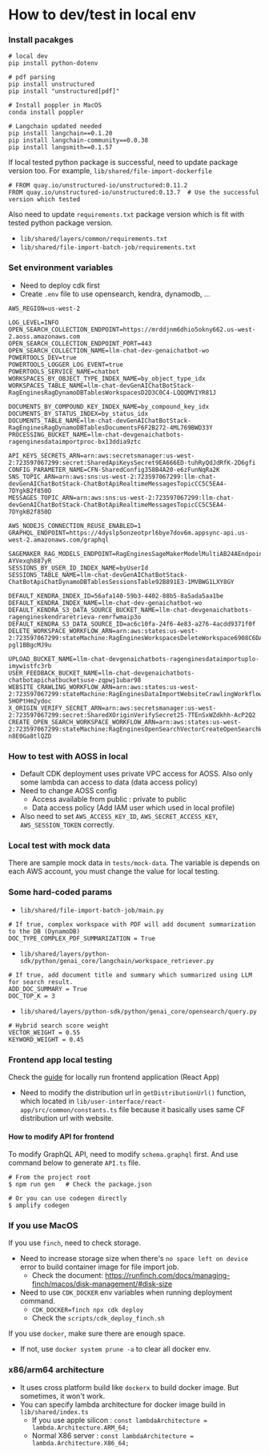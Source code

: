 


# How to dev/test in local env


### Install pacakges

```
# local dev
pip install python-dotenv

# pdf parsing
pip install unstructured
pip install "unstructured[pdf]"

# Install poppler in MacOS
conda install poppler

# Langchain updated needed
pip install langchain==0.1.20
pip install langchain-community==0.0.38
pip install langsmith==0.1.57
```

If local tested python package is successful, need to update package version too.
For example, `lib/shared/file-import-dockerfile`

```
# FROM quay.io/unstructured-io/unstructured:0.11.2
FROM quay.io/unstructured-io/unstructured:0.13.7  # Use the successful version which tested
```

Also need to update `requirements.txt` package version which is fit with tested python package version.
- `lib/shared/layers/common/requirements.txt`
- `lib/shared/file-import-batch-job/requirements.txt`


### Set environment variables

- Need to deploy cdk first
- Create `.env` file to use opensearch, kendra, dynamodb, ...

```
AWS_REGION=us-west-2

LOG_LEVEL=INFO
OPEN_SEARCH_COLLECTION_ENDPOINT=https://mrddjnm6dhio5okny662.us-west-2.aoss.amazonaws.com
OPEN_SEARCH_COLLECTION_ENDPOINT_PORT=443
OPEN_SEARCH_COLLECTION_NAME=llm-chat-dev-genaichatbot-wo
POWERTOOLS_DEV=true
POWERTOOLS_LOGGER_LOG_EVENT=true
POWERTOOLS_SERVICE_NAME=chatbot
WORKSPACES_BY_OBJECT_TYPE_INDEX_NAME=by_object_type_idx
WORKSPACES_TABLE_NAME=llm-chat-devGenAIChatBotStack-RagEnginesRagDynamoDBTablesWorkspacesD2D3C0C4-LQQQMVIYR81J

DOCUMENTS_BY_COMPOUND_KEY_INDEX_NAME=by_compound_key_idx
DOCUMENTS_BY_STATUS_INDEX=by_status_idx
DOCUMENTS_TABLE_NAME=llm-chat-devGenAIChatBotStack-RagEnginesRagDynamoDBTablesDocumentsF6F2B272-4ML769BWD33Y
PROCESSING_BUCKET_NAME=llm-chat-devgenaichatbots-ragenginesdataimportproc-bx13ddia9ztc

API_KEYS_SECRETS_ARN=arn:aws:secretsmanager:us-west-2:723597067299:secret:SharedApiKeysSecret9EA666ED-tuhRyQdJdRfK-2D6gfi
CONFIG_PARAMETER_NAME=CFN-SharedConfig358B4A20-e6zFunNqRa2K
SNS_TOPIC_ARN=arn:aws:sns:us-west-2:723597067299:llm-chat-devGenAIChatBotStack-ChatBotApiRealtimeMessagesTopicCC5C5EA4-7DYgkB2f850D
MESSAGES_TOPIC_ARN=arn:aws:sns:us-west-2:723597067299:llm-chat-devGenAIChatBotStack-ChatBotApiRealtimeMessagesTopicCC5C5EA4-7DYgkB2f850D

AWS_NODEJS_CONNECTION_REUSE_ENABLED=1
GRAPHQL_ENDPOINT=https://4dyslp5onzeotprl6bye7dov6m.appsync-api.us-west-2.amazonaws.com/graphql

SAGEMAKER_RAG_MODELS_ENDPOINT=RagEnginesSageMakerModelMultiAB24AEndpoint6DA7D681-AYVexqh887yR
SESSIONS_BY_USER_ID_INDEX_NAME=byUserId
SESSIONS_TABLE_NAME=llm-chat-devGenAIChatBotStack-ChatBotApiChatDynamoDBTablesSessionsTable92B891E3-1MVBWG1LXY8GY

DEFAULT_KENDRA_INDEX_ID=56afa140-59b3-4402-88b5-8a5ada5aa1be
DEFAULT_KENDRA_INDEX_NAME=llm-chat-dev-genaichatbot-wo
DEFAULT_KENDRA_S3_DATA_SOURCE_BUCKET_NAME=llm-chat-devgenaichatbots-ragengineskendraretrieva-remrfwmaip3o
DEFAULT_KENDRA_S3_DATA_SOURCE_ID=ac6c10fa-24f6-4e83-a276-4acdd9371f0f
DELETE_WORKSPACE_WORKFLOW_ARN=arn:aws:states:us-west-2:723597067299:stateMachine:RagEnginesWorkspacesDeleteWorkspace6908C6DA-pgl1BBgcMJ9u

UPLOAD_BUCKET_NAME=llm-chat-devgenaichatbots-ragenginesdataimportuplo-imywistfc3rb
USER_FEEDBACK_BUCKET_NAME=llm-chat-devgenaichatbots-chatbotapichatbucketsuse-zqpwj1ubar98
WEBSITE_CRAWLING_WORKFLOW_ARN=arn:aws:states:us-west-2:723597067299:stateMachine:RagEnginesDataImportWebsiteCrawlingWorkflowWebsiteCrawling9B1CEC96-5HOPtHm2ydoc
X_ORIGIN_VERIFY_SECRET_ARN=arn:aws:secretsmanager:us-west-2:723597067299:secret:SharedXOriginVerifySecret25-7TEnSxWZdkhh-AcP2Q2
CREATE_OPEN_SEARCH_WORKSPACE_WORKFLOW_ARN=arn:aws:states:us-west-2:723597067299:stateMachine:RagEnginesOpenSearchVectorCreateOpenSearchWorkspace2B2FCA5B-n8E0Ga8tlQZD

```

### How to test with AOSS in local

- Default CDK deployment uses private VPC access for AOSS. Also only some lambda can access to data (data access policy)
- Need to change AOSS config
  - Access available from public : private to public 
  - Data access policy (Add IAM user which used in local profile)
- Also need to set `AWS_ACCESS_KEY_ID`, `AWS_SECRET_ACCESS_KEY`, `AWS_SESSION_TOKEN` correctly.


### Local test with mock data

There are sample mock data in `tests/mock-data`. The variable is depends on each AWS account, you must change the value for local testing.


### Some hard-coded params

- `lib/shared/file-import-batch-job/main.py` 
```
# If true, complex workspace with PDF will add document summarization to the DB (DynamoDB)
DOC_TYPE_COMPLEX_PDF_SUMMARIZATION = True
```

- `lib/shared/layers/python-sdk/python/genai_core/langchain/workspace_retriever.py`
```
# If true, add document title and summary which summarized using LLM for search result.
ADD_DOC_SUMMARY = True
DOC_TOP_K = 3
```

- `lib/shared/layers/python-sdk/python/genai_core/opensearch/query.py`
```
# Hybrid search score weight
VECTOR_WEIGHT = 0.55
KEYWORD_WEIGHT = 0.45
```


### Frontend app local testing

Check the [guide](https://aws-samples.github.io/aws-genai-llm-chatbot/guide/deploy.html#run-user-interface-locally) for locally run frontend application (React App)

- Need to modify the distribution url in `getDistributionUrl()` function, which located in `lib/user-interface/react-app/src/common/constants.ts` file because it basically uses same CF distribution url with website.


#### How to modify API for frontend

To modify GraphQL API, need to modify `schema.graphql` first.
And use command below to generate `API.ts` file.

```
# From the project root
$ npm run gen   # Check the package.json

# Or you can use codegen directly
$ amplify codegen
```


### If you use MacOS

If you use `finch`, need to check storage.
- Need to increase storage size when there's `no space left on device` error to build container image for file import job.
  - Check the document: https://runfinch.com/docs/managing-finch/macos/disk-management/#disk-size
- Need to use `CDK_DOCKER` env variables when running deployment command.
  - `CDK_DOCKER=finch npx cdk deploy`
  - Check the `scripts/cdk_deploy_finch.sh`

If you use `docker`, make sure there are enough space.
- If not, use `docker system prune -a` to clear all docker env.



### x86/arm64 architecture

- It uses cross platform build like `dockerx` to build docker image. But sometimes, it won't work.
- You can specify lambda architecture for docker image build in `lib/shared/index.ts`
  - If you use apple silicon : `const lambdaArchitecture = lambda.Architecture.ARM_64;`
  - Normal X86 server : `const lambdaArchitecture = lambda.Architecture.X86_64;`


